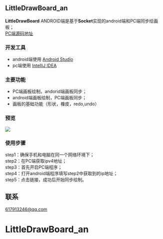 ## LittleDrawBoard_an ##

**LittleDrawBoard** ANDROID端是基于**Socket**实现的android端和PC端同步绘画板；<br />
[PC端源码地址](https://github.com/SmallStoneDD/LittleDrawBoard_pc)

### 开发工具 ###
- android端使用 [Android Studio](http://www.android-studio.org/)
- pc端使用 [IntelliJ IDEA](http://www.jetbrains.com/idea/)


### 主要功能 ###


- PC端画板绘制，andorid端画板同步；
- android端画板绘制，PC端画板同步；
- 画板的基础功能（形状，橡皮，redo,undo）


### 预览 ###

![](http://i4.buimg.com/1949/8020fd4ea461a012.gif)
### 使用步骤 ###
step1：确保手机和电脑在同一个网络环境下；<br />
step2：在PC端获取ipv4地址；<br />
step3：首先开启PC端程序；<br />
step4：打开android端程序填写step2中获取到的ip地址；<br />
step5：点击链接，成功后开始同步绘制。

## 联系 ##
617913246@qq.com
# LittleDrawBoard_an
